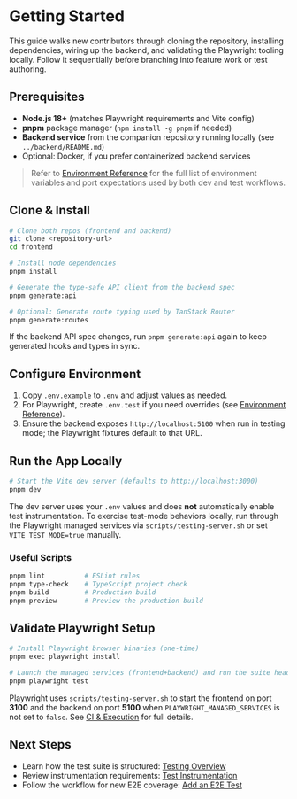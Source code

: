 # Getting Started

This guide walks new contributors through cloning the repository, installing dependencies, wiring up the backend, and validating the Playwright tooling locally. Follow it sequentially before branching into feature work or test authoring.

## Prerequisites

- **Node.js 18+** (matches Playwright requirements and Vite config)
- **pnpm** package manager (`npm install -g pnpm` if needed)
- **Backend service** from the companion repository running locally (see `../backend/README.md`)
- Optional: Docker, if you prefer containerized backend services

> Refer to [Environment Reference](./environment.md) for the full list of environment variables and port expectations used by both dev and test workflows.

## Clone & Install

```bash
# Clone both repos (frontend and backend)
git clone <repository-url>
cd frontend

# Install node dependencies
pnpm install

# Generate the type-safe API client from the backend spec
pnpm generate:api

# Optional: Generate route typing used by TanStack Router
pnpm generate:routes
```

If the backend API spec changes, run `pnpm generate:api` again to keep generated hooks and types in sync.

## Configure Environment

1. Copy `.env.example` to `.env` and adjust values as needed.
2. For Playwright, create `.env.test` if you need overrides (see [Environment Reference](./environment.md)).
3. Ensure the backend exposes `http://localhost:5100` when run in testing mode; the Playwright fixtures default to that URL.

## Run the App Locally

```bash
# Start the Vite dev server (defaults to http://localhost:3000)
pnpm dev
```

The dev server uses your `.env` values and does **not** automatically enable test instrumentation. To exercise test-mode behaviors locally, run through the Playwright managed services via `scripts/testing-server.sh` or set `VITE_TEST_MODE=true` manually.

### Useful Scripts

```bash
pnpm lint          # ESLint rules
pnpm type-check    # TypeScript project check
pnpm build         # Production build
pnpm preview       # Preview the production build
```

## Validate Playwright Setup

```bash
# Install Playwright browser binaries (one-time)
pnpm exec playwright install

# Launch the managed services (frontend+backend) and run the suite headless
pnpm playwright test
```

Playwright uses `scripts/testing-server.sh` to start the frontend on port **3100** and the backend on port **5100** when `PLAYWRIGHT_MANAGED_SERVICES` is not set to `false`. See [CI & Execution](./testing/ci_and_execution.md) for full details.

## Next Steps

- Learn how the test suite is structured: [Testing Overview](./testing/README.md)
- Review instrumentation requirements: [Test Instrumentation](./architecture/test_instrumentation.md)
- Follow the workflow for new E2E coverage: [Add an E2E Test](./howto/add_e2e_test.md)
